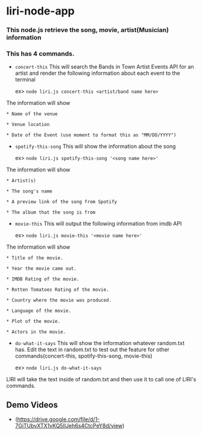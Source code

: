 # liri-node-app

### This node.js retrieve the song, movie, artist(Musician) information
### This has 4 commands.

* `concert-this`
This will search the Bands in Town Artist Events API for an artist and render the following information about each event to the terminal

    ex> `node liri.js concert-this <artist/band name here>`

The information will show

    * Name of the venue

    * Venue location

    * Date of the Event (use moment to format this as "MM/DD/YYYY")


* `spotify-this-song`
This will show the information about the song

    ex> `node liri.js spotify-this-song '<song name here>'`

The information will show

    * Artist(s)

    * The song's name

    * A preview link of the song from Spotify

    * The album that the song is from

* `movie-this`
This will output the following information from imdb API

    ex> `node liri.js movie-this '<movie name here>'`

The information will show

    * Title of the movie.

    * Year the movie came out.

    * IMDB Rating of the movie.

    * Rotten Tomatoes Rating of the movie.

    * Country where the movie was produced.

    * Language of the movie.

    * Plot of the movie.

    * Actors in the movie.


* `do-what-it-says`
This will show the information whatever random.txt has. Edit the text in random.txt to test out the feature for other commands(concert-this, spotify-this-song, movie-this)

    ex> `node liri.js do-what-it-says`

LIRI will take the text inside of random.txt and then use it to call one of LIRI's commands.

## Demo Videos
* (https://drive.google.com/file/d/1-7GiTUbvXTX1vKQ5IlJeh6s4CtcPeY8d/view)